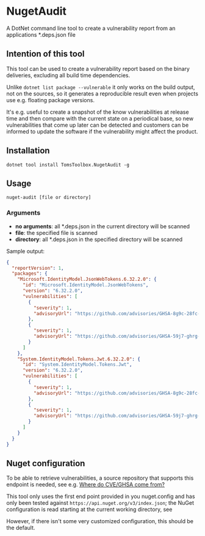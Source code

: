 # NugetAudit
A DotNet command line tool to create a vulnerability report from an applications *.deps.json file

## Intention of this tool
This tool can be used to create a vulnerability report based on the binary deliveries, excluding all build time dependencies.

Unlike `dotnet list package --vulnerable` it only works on the build output, not on the sources, 
so it generates a reproducible result even when projects use e.g. floating package versions.

It's e.g. useful to create a snapshot of the know vulnerabilities at release time and then compare with the current state on a periodical base,
so new vulnerabilities that come up later can be detected and customers can be informed 
to update the software if the vulnerability might affect the product.

## Installation
`dotnet tool install TomsToolbox.NugetAudit -g`

## Usage
`nuget-audit [file or directory]`

### Arguments
- **no arguments**: all *.deps.json in the current directory will be scanned
- **file**: the specified file is scanned
- **directory**: all *.deps.json in the specified directory will be scanned

Sample output:
```json
{
  "reportVersion": 1,
  "packages": {
    "Microsoft.IdentityModel.JsonWebTokens.6.32.2.0": {
      "id": "Microsoft.IdentityModel.JsonWebTokens",
      "version": "6.32.2.0",
      "vulnerabilities": [
        {
          "severity": 1,
          "advisoryUrl": "https://github.com/advisories/GHSA-8g9c-28fc-mcx2"
        },
        {
          "severity": 1,
          "advisoryUrl": "https://github.com/advisories/GHSA-59j7-ghrg-fj52"
        }
      ]
    },
    "System.IdentityModel.Tokens.Jwt.6.32.2.0": {
      "id": "System.IdentityModel.Tokens.Jwt",
      "version": "6.32.2.0",
      "vulnerabilities": [
        {
          "severity": 1,
          "advisoryUrl": "https://github.com/advisories/GHSA-8g9c-28fc-mcx2"
        },
        {
          "severity": 1,
          "advisoryUrl": "https://github.com/advisories/GHSA-59j7-ghrg-fj52"
        }
      ]
    }
  }
}
```

## Nuget configuration

To be able to retrieve vulnerabilities, a source repository that supports this endpoint is needed, see e.g. [Where do CVE/GHSA come from?](https://devblogs.microsoft.com/nuget/how-to-scan-nuget-packages-for-security-vulnerabilities/)

This tool only uses the first end point provided in you nuget.config and has only been tested against `https://api.nuget.org/v3/index.json`; the NuGet configuration is read starting at the current working directory, see [](https://learn.microsoft.com/en-us/nuget/consume-packages/configuring-nuget-behavior#config-file-locations-and-uses)

However, if there isn't some very customized configuration, this should be the default.
